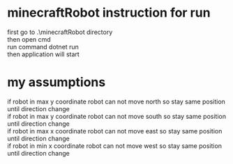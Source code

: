 # minecraftRobot instruction for run

first go to .\minecraftRobot directory   
then open cmd  
run command dotnet run  
then application will start  

# my assumptions 

if robot in max y coordinate robot can not move north so stay same position until direction change  
if robot in max y coordinate robot can not move south so stay same position until direction change  
if robot in max x coordinate robot can not move east so stay same position until direction change  
if robot in min x coordinate robot can not move west so stay same position until direction change  
